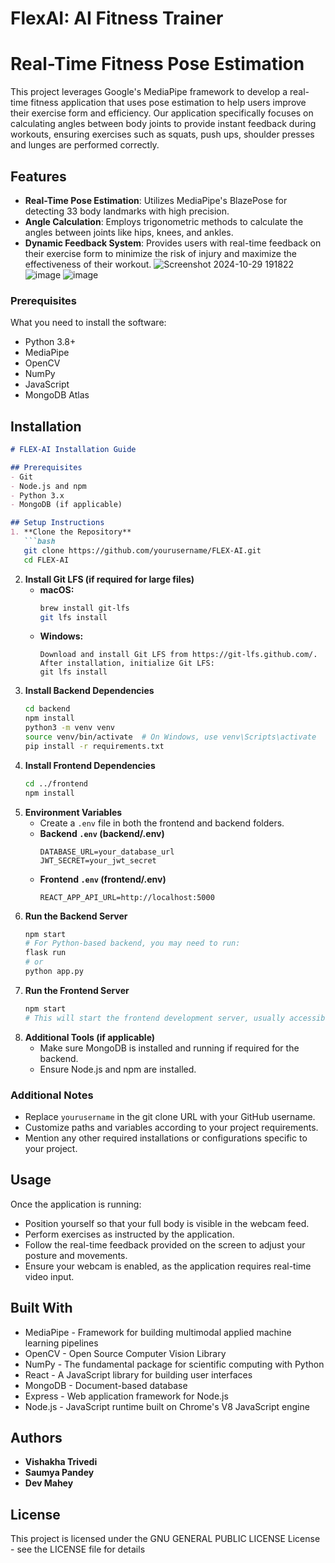 # FlexAI: AI Fitness Trainer
# Real-Time Fitness Pose Estimation

This project leverages Google's MediaPipe framework to develop a real-time fitness application that uses pose estimation to help users improve their exercise form and efficiency. Our application specifically focuses on calculating angles between body joints to provide instant feedback during workouts, ensuring exercises such as squats, push ups, shoulder presses and lunges are performed correctly.

## Features

- **Real-Time Pose Estimation**: Utilizes MediaPipe's BlazePose for detecting 33 body landmarks with high precision.
- **Angle Calculation**: Employs trigonometric methods to calculate the angles between joints like hips, knees, and ankles.
- **Dynamic Feedback System**: Provides users with real-time feedback on their exercise form to minimize the risk of injury and maximize the effectiveness of their workout.
![Screenshot 2024-10-29 191822](https://github.com/user-attachments/assets/4b0e2e8a-2321-4ca8-86fa-e99bae141312)
![image](https://github.com/user-attachments/assets/66a7e010-3f0c-4323-98e6-68e75ac52e5e)
![image](https://github.com/user-attachments/assets/59dc6e81-6883-4e50-96fb-6c9429d75982)


### Prerequisites

What you need to install the software:

- Python 3.8+
- MediaPipe
- OpenCV
- NumPy
- JavaScript
- MongoDB Atlas

## Installation

```markdown
# FLEX-AI Installation Guide

## Prerequisites
- Git
- Node.js and npm
- Python 3.x
- MongoDB (if applicable)

## Setup Instructions
1. **Clone the Repository**
   ```bash
   git clone https://github.com/yourusername/FLEX-AI.git
   cd FLEX-AI
   ```
2. **Install Git LFS (if required for large files)**
   - **macOS:**
     ```bash
     brew install git-lfs
     git lfs install
     ```
   - **Windows:**
     ```plaintext
     Download and install Git LFS from https://git-lfs.github.com/.
     After installation, initialize Git LFS:
     git lfs install
     ```
3. **Install Backend Dependencies**
   ```bash
   cd backend
   npm install
   python3 -m venv venv
   source venv/bin/activate  # On Windows, use venv\Scripts\activate
   pip install -r requirements.txt
   ```
4. **Install Frontend Dependencies**
   ```bash
   cd ../frontend
   npm install
   ```
5. **Environment Variables**
   - Create a `.env` file in both the frontend and backend folders.
   - **Backend `.env` (backend/.env)**
     ```plaintext
     DATABASE_URL=your_database_url
     JWT_SECRET=your_jwt_secret
     ```
   - **Frontend `.env` (frontend/.env)**
     ```plaintext
     REACT_APP_API_URL=http://localhost:5000
     ```
6. **Run the Backend Server**
   ```bash
   npm start
   # For Python-based backend, you may need to run:
   flask run
   # or
   python app.py
   ```
7. **Run the Frontend Server**
   ```bash
   npm start
   # This will start the frontend development server, usually accessible at http://localhost:3000.
   ```
8. **Additional Tools (if applicable)**
   - Make sure MongoDB is installed and running if required for the backend.
   - Ensure Node.js and npm are installed.

### Additional Notes
- Replace `yourusername` in the git clone URL with your GitHub username.
- Customize paths and variables according to your project requirements.
- Mention any other required installations or configurations specific to your project.
  

## Usage

Once the application is running:
- Position yourself so that your full body is visible in the webcam feed.
- Perform exercises as instructed by the application.
- Follow the real-time feedback provided on the screen to adjust your posture and movements.
- Ensure your webcam is enabled, as the application requires real-time video input.

## Built With

- MediaPipe - Framework for building multimodal applied machine learning pipelines
- OpenCV - Open Source Computer Vision Library
- NumPy - The fundamental package for scientific computing with Python
- React - A JavaScript library for building user interfaces
- MongoDB - Document-based database
- Express - Web application framework for Node.js
- Node.js - JavaScript runtime built on Chrome's V8 JavaScript engine

## Authors

- **Vishakha Trivedi**
- **Saumya Pandey** 
- **Dev Mahey** 


## License

This project is licensed under the GNU GENERAL PUBLIC LICENSE License - see the LICENSE file for details
